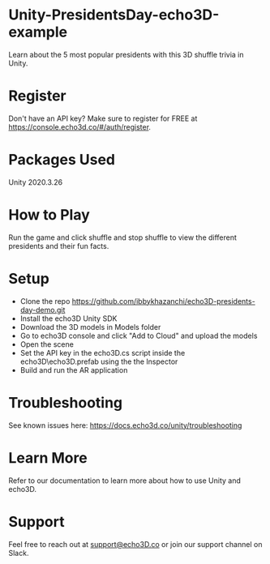 # Unity-PresidentsDay-echo3D-example
Learn about the 5 most popular presidents with this 3D shuffle trivia in Unity.

# Register
Don't have an API key? Make sure to register for FREE at https://console.echo3d.co/#/auth/register.

# Packages Used
Unity 2020.3.26

# How to Play
Run the game and click shuffle and stop shuffle to view the different presidents and their fun facts.

# Setup

* Clone the repo https://github.com/ibbykhazanchi/echo3D-presidents-day-demo.git
* Install the echo3D Unity SDK
* Download the 3D models in Models folder 
* Go to echo3D console and click "Add to Cloud" and upload the models
* Open the scene
* Set the API key in the echo3D.cs script inside the echo3D\echo3D.prefab using the the Inspector
* Build and run the AR application

# Troubleshooting
See known issues here: https://docs.echo3d.co/unity/troubleshooting

# Learn More
Refer to our documentation to learn more about how to use Unity and echo3D.
# Support
Feel free to reach out at support@echo3D.co or join our support channel on Slack.
